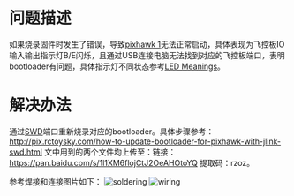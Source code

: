 # 问题描述
如果烧录固件时发生了错误，导致[pixhawk 1](https://docs.px4.io/main/en/flight_controller/pixhawk.html#_3dr-pixhawk-1-flight-controller-discontinued)无法正常启动，具体表现为飞控板IO输入输出指示灯B/E闪烁，且通过USB连接电脑无法找到对应的飞控板端口，表明bootloader有问题，具体指示灯不同状态参考[LED Meanings](https://docs.px4.io/main/en/getting_started/led_meanings.html)。

# 解决办法
通过[SWD](https://docs.px4.io/main/en/flight_controller/pixhawk.html#swd-port)端口重新烧录对应的bootloader。具体步骤参考：http://pix.rctoysky.com/how-to-update-bootloader-for-pixhawk-with-jlink-swd.html
文中用到的两个文件均上传至：链接：https://pan.baidu.com/s/1l1XM6flojCtJ2OeAHOtoYQ 提取码：rzoz。

参考焊接和连接图片如下：
![soldering](../imgs/troubleshooting_soldering.jpg)
![wiring](../imgs/troubleshooting_wiring.jpg)